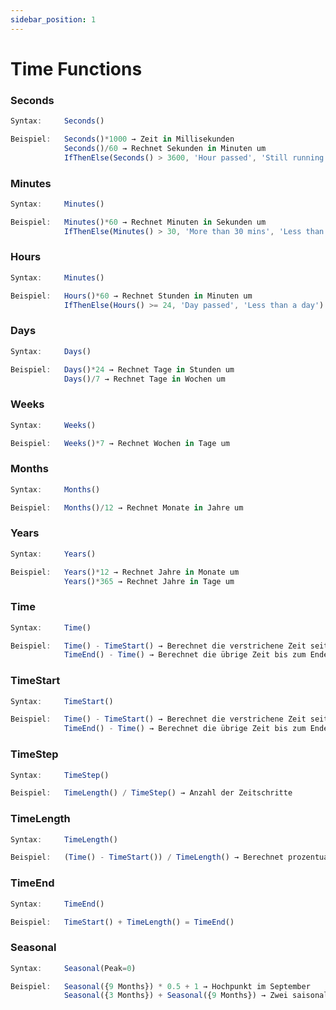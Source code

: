 ```yaml
---
sidebar_position: 1
---
```

# Time Functions
### Seconds
```jsx title="Berechnet die aktuelle Zeit in Sekunden:"
Syntax:     Seconds()

Beispiel:   Seconds()*1000 → Zeit in Millisekunden
            Seconds()/60 → Rechnet Sekunden in Minuten um
            IfThenElse(Seconds() > 3600, 'Hour passed', 'Still running')
```
### Minutes
```jsx title="Berechnet die aktuelle Zeit in Minuten:"
Syntax:     Minutes()

Beispiel:   Minutes()*60 → Rechnet Minuten in Sekunden um
            IfThenElse(Minutes() > 30, 'More than 30 mins', 'Less than 30 mins')
```
### Hours
```jsx title="Berechnet die aktuelle Zeit in Stunden:"
Syntax:     Minutes()

Beispiel:   Hours()*60 → Rechnet Stunden in Minuten um
            IfThenElse(Hours() >= 24, 'Day passed', 'Less than a day')
```
### Days
```jsx title="Berechnet die aktuelle Zeit in Tagen:"
Syntax:     Days()

Beispiel:   Days()*24 → Rechnet Tage in Stunden um
            Days()/7 → Rechnet Tage in Wochen um
```
### Weeks
```jsx title="Berechnet die aktuelle Zeit in Wochen:"
Syntax:     Weeks()

Beispiel:   Weeks()*7 → Rechnet Wochen in Tage um
```
### Months
```jsx title="Berechnet die aktuelle Zeit in Monaten:"
Syntax:     Months()

Beispiel:   Months()/12 → Rechnet Monate in Jahre um
```
### Years
```jsx title="Berechnet die aktuelle Zeit in Jahre:"
Syntax:     Years()

Beispiel:   Years()*12 → Rechnet Jahre in Monate um
            Years()*365 → Rechnet Jahre in Tage um
```
### Time
```jsx title="Berechnet die exakte aktuelle Zeit (inkl. Einheiten):"
Syntax:     Time()

Beispiel:   Time() - TimeStart() → Berechnet die verstrichene Zeit seit dem Start der Simulation
            TimeEnd() - Time() → Berechnet die übrige Zeit bis zum Ende der Simulation 
```
### TimeStart
```jsx title="Berechnet die exakte aktuelle Zeit:"
Syntax:     TimeStart()

Beispiel:   Time() - TimeStart() → Berechnet die verstrichene Zeit seit dem Start der Simulation
            TimeEnd() - Time() → Berechnet die übrige Zeit bis zum Ende der Simulation 
```
### TimeStep
```jsx title="Definiert ein Zeitabschnitt-Intervall für zeitbasierte Funktionen:"
Syntax:     TimeStep()

Beispiel:   TimeLength() / TimeStep() → Anzahl der Zeitschritte 
```
### TimeLength
```jsx title="Berechnet die Dauer einer Zeitspanne:"
Syntax:     TimeLength()

Beispiel:   (Time() - TimeStart()) / TimeLength() → Berechnet prozentual die verstrichene Zeit der Simulation
```
### TimeEnd
```jsx title="Definiert einen Endzeitpunkt einer Zeitspanne:"
Syntax:     TimeEnd()

Beispiel:   TimeStart() + TimeLength() = TimeEnd()
```
### Seasonal
```jsx title="Modelliert Saisonalität mithilfe einer Sinuswelle:"
Syntax:     Seasonal(Peak=0)

Beispiel:   Seasonal({9 Months}) * 0.5 + 1 → Hochpunkt im September
            Seasonal({3 Months}) + Seasonal({9 Months}) → Zwei saisonale Hochpunkte
```